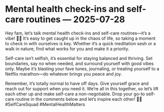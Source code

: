 # Mental health check-ins and self-care routines — 2025-07-28

Hey fam, let’s talk mental health check-ins and self-care routines—it’s a vibe! 💆‍♀️ It’s easy to get caught up in the chaos of life, so taking a moment to check in with ourselves is key. Whether it’s a quick meditation sesh or a walk in nature, find what works for you and make it a priority.

Self-care isn’t selfish, it’s essential for staying balanced and thriving. Set boundaries, say no when needed, and surround yourself with good vibes only. Maybe it’s blasting your fave tunes, journaling, or treating yourself to a Netflix marathon—do whatever brings you peace and joy.

Remember, it’s totally normal to have off days. Give yourself grace and reach out for support when you need it. We’re all in this together, so let’s lift each other up and make self-care a non-negotiable. Drop your go-to self-care routine in the comments below and let’s inspire each other! 🌿✨ #SelfCareSquad #MentalHealthMatters